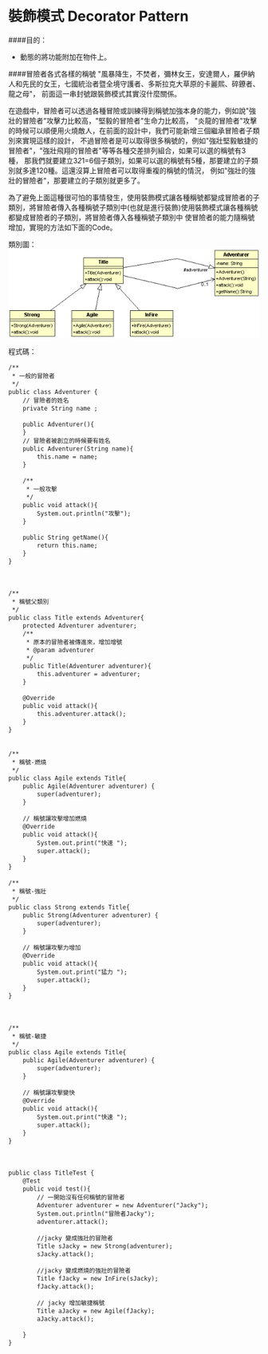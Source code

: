 # 裝飾模式 Decorator Pattern
  
####目的：
* 動態的將功能附加在物件上。

####冒險者各式各樣的稱號
"風暴降生，不焚者，彌林女王，安達爾人，羅伊納人和先民的女王，七國統治者暨全境守護者、多斯拉克大草原的卡麗熙、碎鐐者、龍之母"，
前面這一串封號跟裝飾模式其實沒什麼關係。
  
在遊戲中，冒險者可以透過各種冒險或訓練得到稱號加強本身的能力，例如說"強壯的冒險者"攻擊力比較高，"堅毅的冒險者"生命力比較高，
"炎龍的冒險者"攻擊的時候可以順便用火燒敵人，在前面的設計中，我們可能新增三個繼承冒險者子類別來實現這樣的設計，
不過冒險者是可以取得很多稱號的，例如"強壯堅毅敏捷的冒險者"，"強壯飛翔的冒險者"等等各種交差排列組合，如果可以選的稱號有3種，
那我們就要建立3*2*1=6個子類別，如果可以選的稱號有5種，那要建立的子類別就多達120種。這還沒算上冒險者可以取得重複的稱號的情況，
例如"強壯的強壯的冒險者"，那要建立的子類別就更多了。  

為了避免上面這種很可怕的事情發生，使用裝飾模式讓各種稱號都變成冒險者的子類別，將冒險者傳入各種稱號子類別中(也就是進行裝飾)使用裝飾模式讓各種稱號都變成冒險者的子類別，將冒險者傳入各種稱號子類別中
使冒險者的能力隨稱號增加，實現的方法如下面的Code。
  
類別圖：  
![Title Decorator](image/decorator.gif)  
   
程式碼：  
```
/**
 * 一般的冒險者
 */
public class Adventurer {
	// 冒險者的姓名
	private String name ;
	
	public Adventurer(){
	}
	// 冒險者被創立的時候要有姓名
	public Adventurer(String name){
		this.name = name;
	}

	/**
	 * 一般攻擊
	 */
	public void attack(){
		System.out.println("攻擊");
	}

	public String getName(){
		return this.name;
	}
}



/**
 * 稱號父類別
 */
public class Title extends Adventurer{
	protected Adventurer adventurer;
	/**
	 * 原本的冒險者被傳進來，增加增號
	 * @param adventurer
	 */
	public Title(Adventurer adventurer){
		this.adventurer = adventurer;
	}
	
	@Override
	public void attack(){
		this.adventurer.attack();
	}
}


/**
 * 稱號-燃燒
 */
public class Agile extends Title{
	public Agile(Adventurer adventurer) {
		super(adventurer);
	}
	
	// 稱號讓攻擊增加燃燒
	@Override
	public void attack(){
		System.out.print("快速 ");
		super.attack();
	}
}

/**
 * 稱號-強壯
 */
public class Strong extends Title{	
	public Strong(Adventurer adventurer) {
		super(adventurer);
	}
	
	// 稱號讓攻擊力增加
	@Override
	public void attack(){
		System.out.print("猛力 ");
		super.attack();
	}
}



/**
 * 稱號-敏捷
 */
public class Agile extends Title{
	public Agile(Adventurer adventurer) {
		super(adventurer);
	}
	
	// 稱號讓攻擊變快
	@Override
	public void attack(){
		System.out.print("快速 ");
		super.attack();
	}
}



public class TitleTest {
	@Test
	public void test(){
		// 一開始沒有任何稱號的冒險者
		Adventurer adventurer = new Adventurer("Jacky");
		System.out.println("冒險者Jacky");
		adventurer.attack();
		
		//jacky 變成強壯的冒險者
		Title sJacky = new Strong(adventurer);
		sJacky.attack();
	
		//jacky 變成燃燒的強壯的冒險者
		Title fJacky = new InFire(sJacky);
		fJacky.attack();
		
		// jacky 增加敏捷稱號
		Title aJacky = new Agile(fJacky);
		aJacky.attack();
		
	}
}
```

